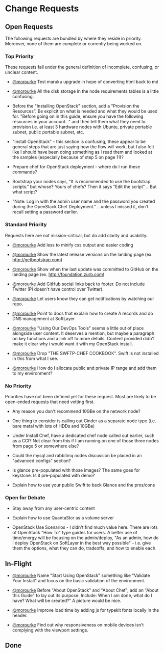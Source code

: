 # Change Requests

## Open Requests

The following requests are bundled by where they reside in priority. Moreover, none of them are complete or currently being worked on. 

### Top Priority

These requests fall under the general definition of incomplete, confusing, or unclear content.

* [@morourke](https://github.com/caleorourke) Test maruku upgrade in hope of converting html back to md

* [@morourke](https://github.com/caleorourke) All the disk storage in the node requirements tables is a little confusing.

* Before the "Installing OpenStack" section, add a "Provision the Resources”. Be explicit on what is needed and what they would be used for. "Before going on in this guide, ensure you have the following resources in your account..." and then tell them what they need to provision i.e. at least 3 hardware nodes with Ubuntu, private portable subnet, public portable subnet, etc.

* "Install OpenStack" - this section is confusing, these appear to be general steps that are just saying how the flow will work, but I also felt like I should have been doing something as I read them and looked at the samples (especially because of step 5 on page 11)?

* Prepare chef for OpenStack deployment - where do I run these commands?

* Bootstrap your nodes says, "It is recommended to use the bootstrap scripts." but whose? Yours of chefs? Then it says "Edit the script" .. But what script?

* "Note: Log in with the admin user name and the password you created during the OpenStack Chef Deployment." ...unless I missed it, don't recall setting a password earlier.

### Standard Priority

Requests here are not mission-critical, but do add clarity and usability.

* [@morourke](https://github.com/caleorourke) Add less to minify css output and easier coding

* [@morourke](https://github.com/caleorourke) Show the latest release versions on the landing page (ex. http://getbootstrap.com)

* [@morourke](https://github.com/caleorourke) Show when the last update was committed to GitHub on the landing page (ex. http://foundation.zurb.com)

* [@morourke](https://github.com/caleorourke) Add GitHub social links back to footer. Do not include Twitter (PI doesn't have control over Twitter).

* [@morourke](https://github.com/caleorourke) Let users know they can get notifications by watching our repo.

* [@morourke](https://github.com/caleorourke) Point to docs that explain how to create A records and do DNS management at SoftLayer

* [@morourke](https://github.com/caleorourke) "Using Our DevOps Tools" seems a little out of place alongside user content. It deserves a mention, but maybe a paragraph on key functions and a link off to more details. Content provided didn't make it clear why i would want it with my OpenStack install.

* [@morourke](https://github.com/caleorourke) Drop "THE SWFTP-CHEF COOKBOOK". Swift is not installed in this from what I see.

* [@morourke](https://github.com/caleorourke) How do I allocate public and private IP range and add them to my environment?

### No Priority

Priorities have not been defined yet for these request. Most are likely to be open-ended requests that need vetting first. 

* Any reason you don't recommend 10GBe on the network node?

* One thing to consider is calling out Cinder as a separate node type (i.e. bare metal with lots of HDDs and 10GBe)

* Under Install Chef, have a dedicated chef node called out earlier, such as a CCI? Not clear from this if I am running on one of those three nodes from page 5 or somewhere else?

* Could the mysql and rabbitmq nodes discussion be placed in an "advanced configs" section?

* Is glance pre-populated with those images? The same goes for keystone. Is it pre-populated with demo?

* Explain how to use your public Swift to back Glance and the pros/cons

### Open for Debate

* Stay away from any user-centric content

* Explain how to use QuantaStor as a volume server

* OpenStack Use Scenarios - I didn't find much value here. There are lots of OpenStack "How To" type guides for users. A better use of time/energy will be focusing on the admin/deploy, "As an admin, how do I deploy OpenStack on SoftLayer in the best way possible" - i.e. give them the options, what they can do, tradeoffs, and how to enable each.

## In-Flight

* [@morourke](https://github.com/caleorourke) Name "Start Using OpenStack" something like "Validate Your Install" and focus on the basic validation of the environment. 

* [@morourke](https://github.com/caleorourke) Before "About OpenStack" and "About Chef", add an "About this Guide" to lay out its purpose. Include: When I am done, what do I have? What will be created?" A picture would be nice.

* [@morourke](https://github.com/caleorourke) Improve load time by adding js for typekit fonts locally in the header.

* [@morourke](https://github.com/caleorourke) Find out why responsiveness on mobile devices isn't complying with the viewport settings.

## Done
